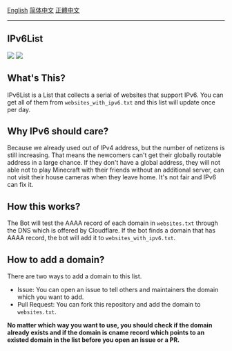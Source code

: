 [English](./README.md) [简体中文](./README-zh-CN.md) [正體中文](./README-zh-TW.md)

---
## IPv6List

[![](https://img.shields.io/badge/dynamic/json?color=red&label=Whole%20Websites&query=%24.original&url=https%3A%2F%2Fraw.githubusercontent.com%2FFledgeXu%2FIPv6List%2Fmain%2Fstatus.json)](https://raw.githubusercontent.com/FledgeXu/IPv6List/main/websites.txt)
[![](https://img.shields.io/badge/dynamic/json?color=success&label=Websites%20With%20IPv6&query=%24.ipv6&url=https%3A%2F%2Fraw.githubusercontent.com%2FFledgeXu%2FIPv6List%2Fmain%2Fstatus.json)](https://raw.githubusercontent.com/FledgeXu/IPv6List/main/websites_with_ipv6.txt)

## What's This?

IPv6List is a List that collects a serial of websites that support IPv6. You can get all of them from `websites_with_ipv6.txt` and this list will update once per day.

## Why IPv6 should care?

Because we already used out of IPv4 address, but the number of netizens is still increasing. That means the newcomers can't get their globally routable address in a large chance.
If they don't have a global address, they will not able not to play Minecraft with their friends without an additional server, can not visit their house cameras when they leave home. It's not fair and IPv6 can fix it.

## How this works?

The Bot will test the AAAA record of each domain in `websites.txt` through the DNS which is offered by Cloudflare. If the bot finds a domain that has AAAA record, the bot will add it to  `websites_with_ipv6.txt`.

## How to add a domain?

There are two ways to add a domain to this list.
- Issue: You can open an issue to tell others and maintainers the domain which you want to add.
- Pull Request: You can fork this repository and add the domain to `websites.txt`.

**No matter which way you want to use, you should check if the domain already exists and if the domain is cname record which points to an existed domain in the list before you open an issue or a PR.**
